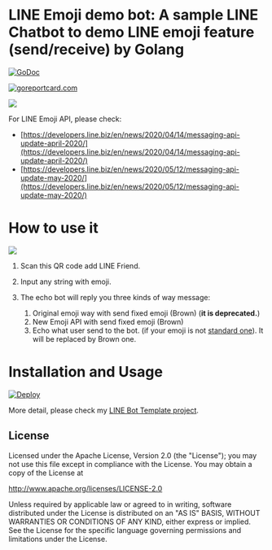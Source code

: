 LINE Emoji demo bot: A sample LINE Chatbot to demo LINE emoji feature (send/receive) by Golang
==============

 [![GoDoc](https://godoc.org/github.com/kkdai/LineBot-Emoji.svg?status.svg)](https://godoc.org/github.com/kkdai/LineBot-Emoji)  

[![goreportcard.com](https://goreportcard.com/badge/github.com/kkdai/LineBot-Emoji)](https://goreportcard.com/report/github.com/kkdai/LineBot-Emoji)

![](images/final.png)

For LINE Emoji API, please check:

- [https://developers.line.biz/en/news/2020/04/14/messaging-api-update-april-2020/](https://developers.line.biz/en/news/2020/04/14/messaging-api-update-april-2020/)
- [https://developers.line.biz/en/news/2020/05/12/messaging-api-update-may-2020/](https://developers.line.biz/en/news/2020/05/12/messaging-api-update-may-2020/)

How to use it
=============

![](images/emoji-chatbot.png)

1. Scan this QR code add LINE Friend.

2. Input any string with emoji.

3. The echo bot will reply you three kinds of way message:

   1. Original emoji way with send fixed emoji (Brown) (**it is deprecated.**)
   2. New Emoji API with send fixed emoji (Brown)
   3. Echo what user send to the bot. (if your emoji is not [standard one](https://d.line-scdn.net/r/devcenter/sendable_line_emoji_list.pdf)). It will be replaced by Brown one.

Installation and Usage
=============

[![Deploy](https://www.herokucdn.com/deploy/button.svg)](https://heroku.com/deploy)

More detail, please check my [LINE Bot Template project](https://github.com/kkdai/LineBotTemplate).

License
---------------

Licensed under the Apache License, Version 2.0 (the "License");
you may not use this file except in compliance with the License.
You may obtain a copy of the License at

<http://www.apache.org/licenses/LICENSE-2.0>

Unless required by applicable law or agreed to in writing, software
distributed under the License is distributed on an "AS IS" BASIS,
WITHOUT WARRANTIES OR CONDITIONS OF ANY KIND, either express or implied.
See the License for the specific language governing permissions and
limitations under the License.
